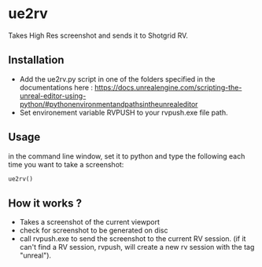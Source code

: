 # ue2rv
Takes High Res screenshot and sends it to Shotgrid RV.

## Installation
- Add the ue2rv.py script in one of the folders specified in the documentations here : https://docs.unrealengine.com/scripting-the-unreal-editor-using-python/#pythonenvironmentandpathsintheunrealeditor
- Set environement variable RVPUSH to your rvpush.exe file path. 

## Usage
in the command line window, set it to python and type the following each time you want to take a screenshot:
```py
ue2rv()
```

## How it works ?
- Takes a screenshot of the current viewport
- check for screenshot to be generated on disc
- call rvpush.exe to send the screenshot to the current RV session. (if it can't find a RV session, rvpush, will create a new rv session with the tag "unreal"). 
